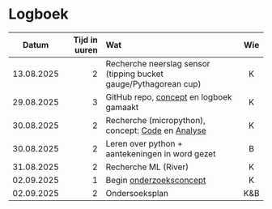 # Logboek
|Datum|Tijd in uuren|Wat|Wie|
|:-:|-:|:-|:-:|
|13.08.2025|2|Recherche neerslag sensor (tipping bucket gauge/Pythagorean cup)|K|
|29.08.2025|3|GitHub repo, [concept](docs/concept.md) en logboek gamaakt|K|
|30.08.2025|2|Recherche (micropython), concept: [Code](concept.md/#Code) en [Analyse](concept.md/#Analyse)|K|
|30.08.2025|2|Leren over python + aantekeningen in word gezet |B|
|31.08.2025|2|Recherche ML (River)|K|
|02.09.2025|1|Begin [onderzoeksconcept](concept.md/#Onderzoek)|K|
|02.09.2025|2|Ondersoeksplan|K&B|
